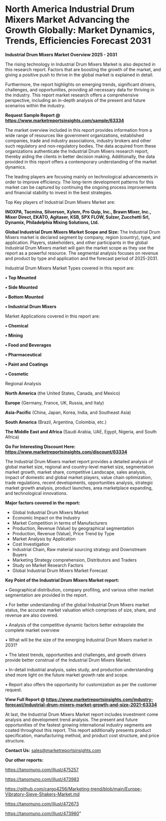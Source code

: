  # North America Industrial Drum Mixers Market Advancing the Growth Globally: Market Dynamics, Trends, Efficiencies Forecast 2031

<Strong> Industrial Drum Mixers Market Overview 2025 - 2031</strong>

The rising technology in Industrial Drum Mixers Market is also depicted in this research report. Factors that are boosting the growth of the market, and giving a positive push to thrive in the global market is explained in detail.

Furthermore, the report highlights on emerging trends, significant drivers, challenges, and opportunities, providing all necessary data for thriving in the industry. This report market research offers a comprehensive perspective, including an in-depth analysis of the present and future scenarios within the industry.

<strong>Request Sample Report @ <a href=https://www.marketreportsinsights.com/sample/63334>https://www.marketreportsinsights.com/sample/63334</a></strong>

The market overview included in this report provides information from a wide range of resources like government organizations, established companies, trade and industry associations, industry brokers and other such regulatory and non-regulatory bodies. The data acquired from these organizations authenticate the Industrial Drum Mixers research report, thereby aiding the clients in better decision making. Additionally, the data provided in this report offers a contemporary understanding of the market dynamics.

The leading players are focusing mainly on technological advancements in order to improve efficiency. The long-term development patterns for this market can be captured by continuing the ongoing process improvements and financial stability to invest in the best strategies.

Top Key players of Industrial Drum Mixers Market are:

<strong>INOXPA, Tacmina, Silverson, Xylem, Pro Quip, Inc., Brawn Mixer, Inc., Mixer Direct, EKATO, Agitaser, KSB, SPX FLOW, Sulzer, Zucchetti Srl, Dynamix, Philadelphia Mixing Solutions, Ltd.</strong>

<strong><b>Global Industrial Drum Mixers Market Scope and Size:</b></strong>
The Industrial Drum Mixers market is declared segment by company, region (country), type, and application. Players, stakeholders, and other participants in the global Industrial Drum Mixers market will gain the market scope as they use the report as a powerful resource. The segmental analysis focuses on revenue and product by type and application and the forecast period of 2025-2031.

Industrial Drum Mixers Market Types covered in this report are:

<strong>• Top Mounted

• Side Mounted

• Bottom Mounted

• Industrial Drum Mixers</strong>

Market Applications covered in this report are:

<strong>• Chemical

• Mining

• Food and Beverages

• Pharmaceutical

• Paint and Coatings

• Cosmetic</strong> 

Regional Analysis

<strong>North America</strong> (the United States, Canada, and Mexico)

<strong>Europe</strong> (Germany, France, UK, Russia, and Italy)

<strong>Asia-Pacific</strong> (China, Japan, Korea, India, and Southeast Asia)

<strong>South America</strong> (Brazil, Argentina, Colombia, etc.)

<strong>The Middle East and Africa</strong> (Saudi Arabia, UAE, Egypt, Nigeria, and South Africa)

<strong>Go For Interesting Discount Here: <a href=https://www.marketreportsinsights.com/discount/63334>https://www.marketreportsinsights.com/discount/63334</a></strong>

The Industrial Drum Mixers market report provides a detailed analysis of global market size, regional and country-level market size, segmentation market growth, market share, competitive Landscape, sales analysis, impact of domestic and global market players, value chain optimization, trade regulations, recent developments, opportunities analysis, strategic market growth analysis, product launches, area marketplace expanding, and technological innovations.

<strong><b>Major factors covered in the report:</b></strong>
<ul>
  <li>Global Industrial Drum Mixers Market </li>
  <li>Economic Impact on the Industry</li>
  <li>Market Competition in terms of Manufacturers</li>
  <li>Production, Revenue (Value) by geographical segmentation</li>
  <li>Production, Revenue (Value), Price Trend by Type</li>
  <li>Market Analysis by Application</li>
  <li>Cost Investigation</li>
  <li>Industrial Chain, Raw material sourcing strategy and Downstream Buyers</li>
  <li>Marketing Strategy comprehension, Distributors and Traders</li>
  <li>Study on Market Research Factors</li>
  <li>Global Industrial Drum Mixers Market Forecast</li>
</ul>

<strong><b>Key Point of the Industrial Drum Mixers Market report:</b></strong>

• Geographical distribution, company profiling, and various other market segmentation are provided in the report.

• For better understanding of the global Industrial Drum Mixers market status, the accurate market valuation which comprises of size, share, and revenue are also covered.

• Analysis of the competitive dynamic factors better extrapolate the complete market overview

• What will be the size of the emerging Industrial Drum Mixers market in 2031?

• The latest trends, opportunities and challenges, and growth drivers provide better construal of the Industrial Drum Mixers Market.

• In-detail industrial analysis, sales study, and production understanding shed more light on the future market growth rate and scope.

• Report also offers the opportunity for customization as per the customer request.

<strong><b>View Full Report @ <a href=https://www.marketreportsinsights.com/industry-forecast/industrial-drum-mixers-market-growth-and-size-2021-63334>https://www.marketreportsinsights.com/industry-forecast/industrial-drum-mixers-market-growth-and-size-2021-63334</a></b></strong>


At last, the Industrial Drum Mixers Market report includes investment come analysis and development trend analysis. The present and future opportunities of the fastest growing international industry segments are coated throughout this report. This report additionally presents product specification, manufacturing method, and product cost structure, and price structure.

<strong>Contact Us:</strong>
sales@marketreportsinsights.com

<strong>Our other reports:</strong>

<a href=https://tanomuno.com/illust/475257>https://tanomuno.com/illust/475257</a>

<a href=https://tanomuno.com/illust/473983>https://tanomuno.com/illust/473983</a>

<a href=https://github.com/cargo4256/Marketing-trend/blob/main/Europe-Vibratory-Sieve-Shakers-Market.md>https://github.com/cargo4256/Marketing-trend/blob/main/Europe-Vibratory-Sieve-Shakers-Market.md</a>

<a href=https://tanomuno.com/illust/472673>https://tanomuno.com/illust/472673</a>

<a href=https://tanomuno.com/illust/473960>https://tanomuno.com/illust/473960</a>"
